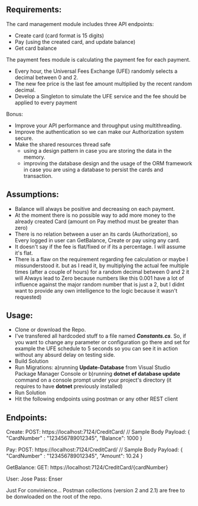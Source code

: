 
Requirements:
-------------

The card management module includes three API endpoints: 
* Create card (card format is 15 digits) 
* Pay (using the created card, and update balance) 
* Get card balance 

The payment fees module is calculating the payment fee for each payment. 
* Every hour, the Universal Fees Exchange (UFE) randomly selects a decimal between 0 and 2. 
* The new fee price is the last fee amount multiplied by the recent random decimal. 
* Develop a Singleton to simulate the UFE service and the fee should be applied to every payment 

Bonus:
* Improve your API performance and throughput using multithreading. 
* Improve the authentication so we can make our Authorization system secure. 
* Make the shared resources thread safe
  - using a design pattern in case you are storing the data in the memory. 
  - improving the database design and the usage of the ORM framework in case you are using a database to persist the cards and transaction.


Assumptions:
------------
* Balance will always be positive and decreasing on each payment.
* At the moment there is no possible way to add more money to the already created Card (amount on Pay method must be greater than zero)
* There is no relation between a user an its cards (Authorization), so Every logged in user can GetBalance, Create or pay using any card.
* It doesn't say if the fee is flat/fixed or if its a percentage. I will assume it's flat.
* There is a flaw on the requirement regarding fee calculation or maybe I missunderstood it. but as I read it, by multiplying the actual fee multiple times (after a couple of hours) for a random decimal between 0 and 2 it will Always lead to Zero because numbers like this 0.001 have a lot of influence against the major random number that is just a 2, but I didnt want to provide any own intelligence to the logic because it wasn't requested)


Usage:
------
* Clone or download the Repo.
* I've transfered all hardcoded stuff to a file named ***Constants.cs***. So, if you want to change any parameter or configuration go there and set for example the UFE schedule to 5 seconds so you can see it in action without any absurd delay on testing side.
* Build Solution
* Run Migrations:
  a)running **Update-Database**  from Visual Studio Package Manager Console or
  b)running **dotnet ef database update** command on a console prompt under your project's directory (it requires to have **dotnet** previously installed)
* Run Solution
* Hit the following endpoints using postman or any other REST client

Endpoints:
----------
Create:  	POST:  https://localhost:7124/CreditCard/				// Sample Body Payload: { "CardNumber" : "123456789012345", "Balance": 1000 }

Pay:   	  	POST:  https://localhost:7124/CreditCard/				// Sample Body Payload: { "CardNumber" : "123456789012345", "Amount": 10.24 }

GetBalance: GET:   https://localhost:7124/CreditCard/{cardNumber}


User: Jose
Pass: Enser

Just For convinience... 
Postman collections (version 2 and 2.1) are free to be donwloaded on the root of the repo.
